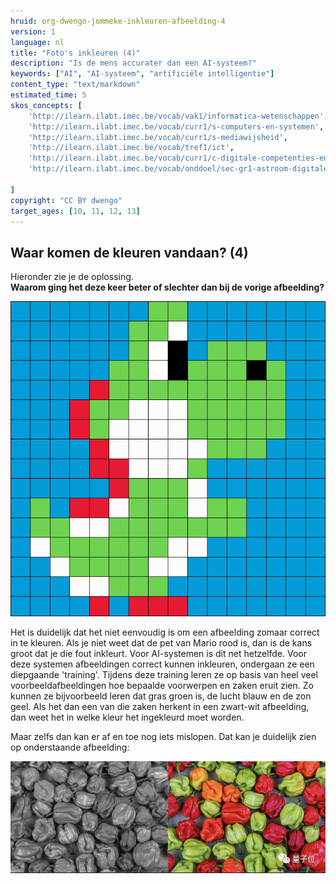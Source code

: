 ```yaml
---
hruid: org-dwengo-jommeke-inkleuren-afbeelding-4
version: 1
language: nl
title: "Foto's inkleuren (4)"
description: "Is de mens accurater dan een AI-systeem?"
keywords: ["AI", "AI-systeem", "artificiële intelligentie"]
content_type: "text/markdown"
estimated_time: 5
skos_concepts: [
    'http://ilearn.ilabt.imec.be/vocab/vak1/informatica-wetenschappen', 
    'http://ilearn.ilabt.imec.be/vocab/curr1/s-computers-en-systemen',
    'http://ilearn.ilabt.imec.be/vocab/curr1/s-mediawijsheid',
    'http://ilearn.ilabt.imec.be/vocab/tref1/ict',
    'http://ilearn.ilabt.imec.be/vocab/curr1/c-digitale-competenties-en-mediawijsheid',
    'http://ilearn.ilabt.imec.be/vocab/onddoel/sec-gr1-astroom-digitale-competenties-en-mediawijsheid-4.5',

]
copyright: "CC BY dwengo"
target_ages: [10, 11, 12, 13]
---
```


## Waar komen de kleuren vandaan? (4)

Hieronder zie je de oplossing. <br>
**Waarom ging het deze keer beter of slechter dan bij de vorige afbeelding?**

![Yoshi](img/image11.png) 

Het is duidelijk dat het niet eenvoudig is om een afbeelding zomaar correct in te kleuren. Als je niet weet dat de pet van Mario rood is, dan is de kans groot dat je die fout inkleurt. 
Voor AI-systemen is dit net hetzelfde. Voor deze systemen afbeeldingen correct kunnen inkleuren, ondergaan ze een diepgaande 'training'. Tijdens deze training leren ze op basis van heel veel voorbeeldafbeeldingen hoe bepaalde voorwerpen en zaken eruit zien. Zo kunnen ze bijvoorbeeld leren dat gras groen is, de lucht blauw en de zon geel. Als het dan een van die zaken herkent in een zwart-wit afbeelding, dan weet het in welke kleur het ingekleurd moet worden. 

Maar zelfs dan kan er af en toe nog iets mislopen. Dat kan je duidelijk zien op onderstaande afbeelding:

![Paprika's](img/image13.png)
